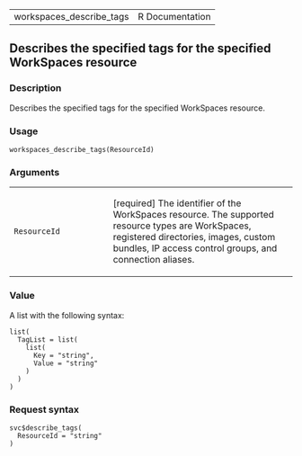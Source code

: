 <table style="width: 100%;">
<tbody>
<tr class="odd">
<td>workspaces_describe_tags</td>
<td style="text-align: right;">R Documentation</td>
</tr>
</tbody>
</table>

## Describes the specified tags for the specified WorkSpaces resource

### Description

Describes the specified tags for the specified WorkSpaces resource.

### Usage

    workspaces_describe_tags(ResourceId)

### Arguments

<table>
<colgroup>
<col style="width: 35%" />
<col style="width: 65%" />
</colgroup>
<tbody>
<tr class="odd">
<td><code
id="workspaces_describe_tags_:_ResourceId">ResourceId</code></td>
<td><p>[required] The identifier of the WorkSpaces resource. The
supported resource types are WorkSpaces, registered directories, images,
custom bundles, IP access control groups, and connection
aliases.</p></td>
</tr>
</tbody>
</table>

### Value

A list with the following syntax:

    list(
      TagList = list(
        list(
          Key = "string",
          Value = "string"
        )
      )
    )

### Request syntax

    svc$describe_tags(
      ResourceId = "string"
    )
